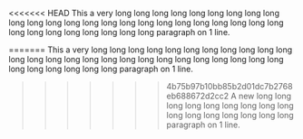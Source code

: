 <<<<<<< HEAD
This a very long long long long long long long long long long long long long long long long long long long long long long long long long long long long long long long long paragraph on 1 line.

=======
This a very long long long long long long long long long long long long long long long long long long long long long long long long long long long long long long long long paragraph on 1 line.

>>>>>>> 4b75b97b10bb85b2d01dc7b2768eb688672d2cc2
A new long long long long long long long long long long long long long long long long paragraph on 1 line.